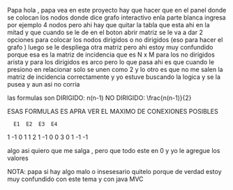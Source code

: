 Papa hola , papa  vea en este proyecto hay que hacer que en el panel donde se colocan los nodos donde dice grafo interactivo enla parte blanca ingresa por ejemplo 4 nodos pero 
ahi hay que quitar la tabla que esta ahi en la mitad y que cuando se le de en el boton abrir matriz se le va a dar 2 opciones para colocar los nodos dirigidos o no dirigidos (eso para 
hacer el grafo ) luego se le despliega otra matriz pero ahi estoy muy confundido porque esa es la matriz de incidencia que es N x M   para los no dirigidos arista y para los dirigidos es arco 
pero lo que pasa ahi es que cuando le presiono en relacionar solo se unen como 2 y lo otro es que no me salen la matriz de incidencia correctamente y yo estuve buscando la logica y se la pusea y aun asi no corria 


las formulas son 
DIRIGIDO: n(n-1) 
NO DIRIGIDO: \frac{n(n-1)}{2} 

 ESAS FORMULAS ES APRA VER EL MAXIMO DE CONEXIONES POSIBLES 

      E1  E2  E3  E4
1    -1   0   1   1
2     1  -1   0   0
3     0   1  -1  -1

algo asi quiero que me salga , pero que todo este en 0 y yo le agregue los valores 




NOTA: papa si hay algo malo o insesesario quitelo porque de verdad estoy muy confundido con este tema y con java MVC
